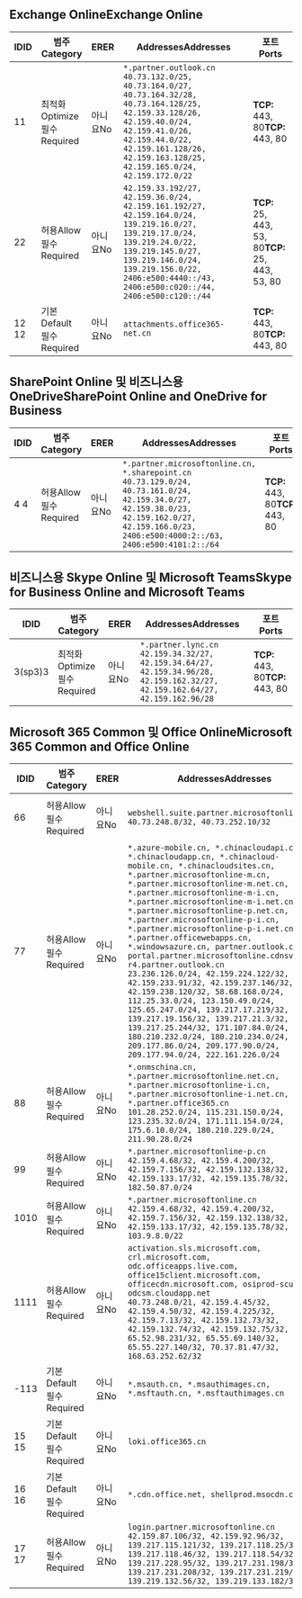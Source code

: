 <!--THIS FILE IS AUTOMATICALLY GENERATED. MANUAL CHANGES WILL BE OVERWRITTEN.-->
<!--Please contact the Office 365 Endpoints team with any questions.-->
<!--China endpoints version 2020070800-->
<!--File generated 2020-08-18 12:00:58.2734-->

## <a name="exchange-online"></a><span data-ttu-id="1cdf0-101">Exchange Online</span><span class="sxs-lookup"><span data-stu-id="1cdf0-101">Exchange Online</span></span>

<span data-ttu-id="1cdf0-102">ID</span><span class="sxs-lookup"><span data-stu-id="1cdf0-102">ID</span></span> | <span data-ttu-id="1cdf0-103">범주</span><span class="sxs-lookup"><span data-stu-id="1cdf0-103">Category</span></span> | <span data-ttu-id="1cdf0-104">ER</span><span class="sxs-lookup"><span data-stu-id="1cdf0-104">ER</span></span> | <span data-ttu-id="1cdf0-105">Addresses</span><span class="sxs-lookup"><span data-stu-id="1cdf0-105">Addresses</span></span> | <span data-ttu-id="1cdf0-106">포트</span><span class="sxs-lookup"><span data-stu-id="1cdf0-106">Ports</span></span>
-- | -------------------- | -- | ---------------------------------------------------------------------------------------------------------------------------------------------------------------------------------------------------------------------------------------------- | ------------------------
<span data-ttu-id="1cdf0-107">1</span><span class="sxs-lookup"><span data-stu-id="1cdf0-107">1</span></span> | <span data-ttu-id="1cdf0-108">최적화</span><span class="sxs-lookup"><span data-stu-id="1cdf0-108">Optimize</span></span><BR><span data-ttu-id="1cdf0-109">필수</span><span class="sxs-lookup"><span data-stu-id="1cdf0-109">Required</span></span> | <span data-ttu-id="1cdf0-110">아니요</span><span class="sxs-lookup"><span data-stu-id="1cdf0-110">No</span></span> | `*.partner.outlook.cn`<BR>`40.73.132.0/25, 40.73.164.0/27, 40.73.164.32/28, 40.73.164.128/25, 42.159.33.128/26, 42.159.40.0/24, 42.159.41.0/26, 42.159.44.0/22, 42.159.161.128/26, 42.159.163.128/25, 42.159.165.0/24, 42.159.172.0/22` | <span data-ttu-id="1cdf0-111">**TCP:** 443, 80</span><span class="sxs-lookup"><span data-stu-id="1cdf0-111">**TCP:** 443, 80</span></span>
<span data-ttu-id="1cdf0-112">2</span><span class="sxs-lookup"><span data-stu-id="1cdf0-112">2</span></span> | <span data-ttu-id="1cdf0-113">허용</span><span class="sxs-lookup"><span data-stu-id="1cdf0-113">Allow</span></span><BR><span data-ttu-id="1cdf0-114">필수</span><span class="sxs-lookup"><span data-stu-id="1cdf0-114">Required</span></span> | <span data-ttu-id="1cdf0-115">아니요</span><span class="sxs-lookup"><span data-stu-id="1cdf0-115">No</span></span> | `42.159.33.192/27, 42.159.36.0/24, 42.159.161.192/27, 42.159.164.0/24, 139.219.16.0/27, 139.219.17.0/24, 139.219.24.0/22, 139.219.145.0/27, 139.219.146.0/24, 139.219.156.0/22, 2406:e500:4440::/43, 2406:e500:c020::/44, 2406:e500:c120::/44` | <span data-ttu-id="1cdf0-116">**TCP:** 25, 443, 53, 80</span><span class="sxs-lookup"><span data-stu-id="1cdf0-116">**TCP:** 25, 443, 53, 80</span></span>
<span data-ttu-id="1cdf0-117">12 </span><span class="sxs-lookup"><span data-stu-id="1cdf0-117">12</span></span> | <span data-ttu-id="1cdf0-118">기본</span><span class="sxs-lookup"><span data-stu-id="1cdf0-118">Default</span></span><BR><span data-ttu-id="1cdf0-119">필수</span><span class="sxs-lookup"><span data-stu-id="1cdf0-119">Required</span></span> | <span data-ttu-id="1cdf0-120">아니요</span><span class="sxs-lookup"><span data-stu-id="1cdf0-120">No</span></span> | `attachments.office365-net.cn` | <span data-ttu-id="1cdf0-121">**TCP:** 443, 80</span><span class="sxs-lookup"><span data-stu-id="1cdf0-121">**TCP:** 443, 80</span></span>

## <a name="sharepoint-online-and-onedrive-for-business"></a><span data-ttu-id="1cdf0-122">SharePoint Online 및 비즈니스용 OneDrive</span><span class="sxs-lookup"><span data-stu-id="1cdf0-122">SharePoint Online and OneDrive for Business</span></span>

<span data-ttu-id="1cdf0-123">ID</span><span class="sxs-lookup"><span data-stu-id="1cdf0-123">ID</span></span> | <span data-ttu-id="1cdf0-124">범주</span><span class="sxs-lookup"><span data-stu-id="1cdf0-124">Category</span></span> | <span data-ttu-id="1cdf0-125">ER</span><span class="sxs-lookup"><span data-stu-id="1cdf0-125">ER</span></span> | <span data-ttu-id="1cdf0-126">Addresses</span><span class="sxs-lookup"><span data-stu-id="1cdf0-126">Addresses</span></span> | <span data-ttu-id="1cdf0-127">포트</span><span class="sxs-lookup"><span data-stu-id="1cdf0-127">Ports</span></span>
-- | ----------------- | -- | --------------------------------------------------------------------------------------------------------------------------------------------------------------------------------------------------- | ----------------
<span data-ttu-id="1cdf0-128">4 </span><span class="sxs-lookup"><span data-stu-id="1cdf0-128">4</span></span> | <span data-ttu-id="1cdf0-129">허용</span><span class="sxs-lookup"><span data-stu-id="1cdf0-129">Allow</span></span><BR><span data-ttu-id="1cdf0-130">필수</span><span class="sxs-lookup"><span data-stu-id="1cdf0-130">Required</span></span> | <span data-ttu-id="1cdf0-131">아니요</span><span class="sxs-lookup"><span data-stu-id="1cdf0-131">No</span></span> | `*.partner.microsoftonline.cn, *.sharepoint.cn`<BR>`40.73.129.0/24, 40.73.161.0/24, 42.159.34.0/27, 42.159.38.0/23, 42.159.162.0/27, 42.159.166.0/23, 2406:e500:4000:2::/63, 2406:e500:4101:2::/64` | <span data-ttu-id="1cdf0-132">**TCP:** 443, 80</span><span class="sxs-lookup"><span data-stu-id="1cdf0-132">**TCP:** 443, 80</span></span>

## <a name="skype-for-business-online-and-microsoft-teams"></a><span data-ttu-id="1cdf0-133">비즈니스용 Skype Online 및 Microsoft Teams</span><span class="sxs-lookup"><span data-stu-id="1cdf0-133">Skype for Business Online and Microsoft Teams</span></span>

<span data-ttu-id="1cdf0-134">ID</span><span class="sxs-lookup"><span data-stu-id="1cdf0-134">ID</span></span> | <span data-ttu-id="1cdf0-135">범주</span><span class="sxs-lookup"><span data-stu-id="1cdf0-135">Category</span></span> | <span data-ttu-id="1cdf0-136">ER</span><span class="sxs-lookup"><span data-stu-id="1cdf0-136">ER</span></span> | <span data-ttu-id="1cdf0-137">Addresses</span><span class="sxs-lookup"><span data-stu-id="1cdf0-137">Addresses</span></span> | <span data-ttu-id="1cdf0-138">포트</span><span class="sxs-lookup"><span data-stu-id="1cdf0-138">Ports</span></span>
-- | -------------------- | -- | -------------------------------------------------------------------------------------------------------------------------------- | ----------------
<span data-ttu-id="1cdf0-139">3(sp3)</span><span class="sxs-lookup"><span data-stu-id="1cdf0-139">3</span></span> | <span data-ttu-id="1cdf0-140">최적화</span><span class="sxs-lookup"><span data-stu-id="1cdf0-140">Optimize</span></span><BR><span data-ttu-id="1cdf0-141">필수</span><span class="sxs-lookup"><span data-stu-id="1cdf0-141">Required</span></span> | <span data-ttu-id="1cdf0-142">아니요</span><span class="sxs-lookup"><span data-stu-id="1cdf0-142">No</span></span> | `*.partner.lync.cn`<BR>`42.159.34.32/27, 42.159.34.64/27, 42.159.34.96/28, 42.159.162.32/27, 42.159.162.64/27, 42.159.162.96/28` | <span data-ttu-id="1cdf0-143">**TCP:** 443, 80</span><span class="sxs-lookup"><span data-stu-id="1cdf0-143">**TCP:** 443, 80</span></span>

## <a name="microsoft-365-common-and-office-online"></a><span data-ttu-id="1cdf0-144">Microsoft 365 Common 및 Office Online</span><span class="sxs-lookup"><span data-stu-id="1cdf0-144">Microsoft 365 Common and Office Online</span></span>

<span data-ttu-id="1cdf0-145">ID</span><span class="sxs-lookup"><span data-stu-id="1cdf0-145">ID</span></span> | <span data-ttu-id="1cdf0-146">범주</span><span class="sxs-lookup"><span data-stu-id="1cdf0-146">Category</span></span> | <span data-ttu-id="1cdf0-147">ER</span><span class="sxs-lookup"><span data-stu-id="1cdf0-147">ER</span></span> | <span data-ttu-id="1cdf0-148">Addresses</span><span class="sxs-lookup"><span data-stu-id="1cdf0-148">Addresses</span></span> | <span data-ttu-id="1cdf0-149">포트</span><span class="sxs-lookup"><span data-stu-id="1cdf0-149">Ports</span></span>
-- | ------------------- | -- | ---------------------------------------------------------------------------------------------------------------------------------------------------------------------------------------------------------------------------------------------------------------------------------------------------------------------------------------------------------------------------------------------------------------------------------------------------------------------------------------------------------------------------------------------------------------------------------------------------------------------------------------------------------------------------------------------------------------------------------------------------------------------------------------------------------------------------------------------------------------------------- | ----------------
<span data-ttu-id="1cdf0-150">6</span><span class="sxs-lookup"><span data-stu-id="1cdf0-150">6</span></span> | <span data-ttu-id="1cdf0-151">허용</span><span class="sxs-lookup"><span data-stu-id="1cdf0-151">Allow</span></span><BR><span data-ttu-id="1cdf0-152">필수</span><span class="sxs-lookup"><span data-stu-id="1cdf0-152">Required</span></span> | <span data-ttu-id="1cdf0-153">아니요</span><span class="sxs-lookup"><span data-stu-id="1cdf0-153">No</span></span> | `webshell.suite.partner.microsoftonline.cn`<BR>`40.73.248.8/32, 40.73.252.10/32` | <span data-ttu-id="1cdf0-154">**TCP:** 443, 80</span><span class="sxs-lookup"><span data-stu-id="1cdf0-154">**TCP:** 443, 80</span></span>
<span data-ttu-id="1cdf0-155">7</span><span class="sxs-lookup"><span data-stu-id="1cdf0-155">7</span></span> | <span data-ttu-id="1cdf0-156">허용</span><span class="sxs-lookup"><span data-stu-id="1cdf0-156">Allow</span></span><BR><span data-ttu-id="1cdf0-157">필수</span><span class="sxs-lookup"><span data-stu-id="1cdf0-157">Required</span></span> | <span data-ttu-id="1cdf0-158">아니요</span><span class="sxs-lookup"><span data-stu-id="1cdf0-158">No</span></span> | `*.azure-mobile.cn, *.chinacloudapi.cn, *.chinacloudapp.cn, *.chinacloud-mobile.cn, *.chinacloudsites.cn, *.partner.microsoftonline-m.cn, *.partner.microsoftonline-m.net.cn, *.partner.microsoftonline-m-i.cn, *.partner.microsoftonline-m-i.net.cn, *.partner.microsoftonline-p.net.cn, *.partner.microsoftonline-p-i.cn, *.partner.microsoftonline-p-i.net.cn, *.partner.officewebapps.cn, *.windowsazure.cn, partner.outlook.cn, portal.partner.microsoftonline.cdnsvc.com, r4.partner.outlook.cn`<BR>`23.236.126.0/24, 42.159.224.122/32, 42.159.233.91/32, 42.159.237.146/32, 42.159.238.120/32, 58.68.168.0/24, 112.25.33.0/24, 123.150.49.0/24, 125.65.247.0/24, 139.217.17.219/32, 139.217.19.156/32, 139.217.21.3/32, 139.217.25.244/32, 171.107.84.0/24, 180.210.232.0/24, 180.210.234.0/24, 209.177.86.0/24, 209.177.90.0/24, 209.177.94.0/24, 222.161.226.0/24` | <span data-ttu-id="1cdf0-159">**TCP:** 443, 80</span><span class="sxs-lookup"><span data-stu-id="1cdf0-159">**TCP:** 443, 80</span></span>
<span data-ttu-id="1cdf0-160">8</span><span class="sxs-lookup"><span data-stu-id="1cdf0-160">8</span></span> | <span data-ttu-id="1cdf0-161">허용</span><span class="sxs-lookup"><span data-stu-id="1cdf0-161">Allow</span></span><BR><span data-ttu-id="1cdf0-162">필수</span><span class="sxs-lookup"><span data-stu-id="1cdf0-162">Required</span></span> | <span data-ttu-id="1cdf0-163">아니요</span><span class="sxs-lookup"><span data-stu-id="1cdf0-163">No</span></span> | `*.onmschina.cn, *.partner.microsoftonline.net.cn, *.partner.microsoftonline-i.cn, *.partner.microsoftonline-i.net.cn, *.partner.office365.cn`<BR>`101.28.252.0/24, 115.231.150.0/24, 123.235.32.0/24, 171.111.154.0/24, 175.6.10.0/24, 180.210.229.0/24, 211.90.28.0/24` | <span data-ttu-id="1cdf0-164">**TCP:** 443, 80</span><span class="sxs-lookup"><span data-stu-id="1cdf0-164">**TCP:** 443, 80</span></span>
<span data-ttu-id="1cdf0-165">9</span><span class="sxs-lookup"><span data-stu-id="1cdf0-165">9</span></span> | <span data-ttu-id="1cdf0-166">허용</span><span class="sxs-lookup"><span data-stu-id="1cdf0-166">Allow</span></span><BR><span data-ttu-id="1cdf0-167">필수</span><span class="sxs-lookup"><span data-stu-id="1cdf0-167">Required</span></span> | <span data-ttu-id="1cdf0-168">아니요</span><span class="sxs-lookup"><span data-stu-id="1cdf0-168">No</span></span> | `*.partner.microsoftonline-p.cn`<BR>`42.159.4.68/32, 42.159.4.200/32, 42.159.7.156/32, 42.159.132.138/32, 42.159.133.17/32, 42.159.135.78/32, 182.50.87.0/24` | <span data-ttu-id="1cdf0-169">**TCP:** 443, 80</span><span class="sxs-lookup"><span data-stu-id="1cdf0-169">**TCP:** 443, 80</span></span>
<span data-ttu-id="1cdf0-170">10</span><span class="sxs-lookup"><span data-stu-id="1cdf0-170">10</span></span> | <span data-ttu-id="1cdf0-171">허용</span><span class="sxs-lookup"><span data-stu-id="1cdf0-171">Allow</span></span><BR><span data-ttu-id="1cdf0-172">필수</span><span class="sxs-lookup"><span data-stu-id="1cdf0-172">Required</span></span> | <span data-ttu-id="1cdf0-173">아니요</span><span class="sxs-lookup"><span data-stu-id="1cdf0-173">No</span></span> | `*.partner.microsoftonline.cn`<BR>`42.159.4.68/32, 42.159.4.200/32, 42.159.7.156/32, 42.159.132.138/32, 42.159.133.17/32, 42.159.135.78/32, 103.9.8.0/22` | <span data-ttu-id="1cdf0-174">**TCP:** 443, 80</span><span class="sxs-lookup"><span data-stu-id="1cdf0-174">**TCP:** 443, 80</span></span>
<span data-ttu-id="1cdf0-175">11</span><span class="sxs-lookup"><span data-stu-id="1cdf0-175">11</span></span> | <span data-ttu-id="1cdf0-176">허용</span><span class="sxs-lookup"><span data-stu-id="1cdf0-176">Allow</span></span><BR><span data-ttu-id="1cdf0-177">필수</span><span class="sxs-lookup"><span data-stu-id="1cdf0-177">Required</span></span> | <span data-ttu-id="1cdf0-178">아니요</span><span class="sxs-lookup"><span data-stu-id="1cdf0-178">No</span></span> | `activation.sls.microsoft.com, crl.microsoft.com, odc.officeapps.live.com, office15client.microsoft.com, officecdn.microsoft.com, osiprod-scus01-odcsm.cloudapp.net`<BR>`40.73.248.0/21, 42.159.4.45/32, 42.159.4.50/32, 42.159.4.225/32, 42.159.7.13/32, 42.159.132.73/32, 42.159.132.74/32, 42.159.132.75/32, 65.52.98.231/32, 65.55.69.140/32, 65.55.227.140/32, 70.37.81.47/32, 168.63.252.62/32` | <span data-ttu-id="1cdf0-179">**TCP:** 443, 80</span><span class="sxs-lookup"><span data-stu-id="1cdf0-179">**TCP:** 443, 80</span></span>
<span data-ttu-id="1cdf0-180">-1</span><span class="sxs-lookup"><span data-stu-id="1cdf0-180">13</span></span> | <span data-ttu-id="1cdf0-181">기본</span><span class="sxs-lookup"><span data-stu-id="1cdf0-181">Default</span></span><BR><span data-ttu-id="1cdf0-182">필수</span><span class="sxs-lookup"><span data-stu-id="1cdf0-182">Required</span></span> | <span data-ttu-id="1cdf0-183">아니요</span><span class="sxs-lookup"><span data-stu-id="1cdf0-183">No</span></span> | `*.msauth.cn, *.msauthimages.cn, *.msftauth.cn, *.msftauthimages.cn` | <span data-ttu-id="1cdf0-184">**TCP:** 443, 80</span><span class="sxs-lookup"><span data-stu-id="1cdf0-184">**TCP:** 443, 80</span></span>
<span data-ttu-id="1cdf0-185">15 </span><span class="sxs-lookup"><span data-stu-id="1cdf0-185">15</span></span> | <span data-ttu-id="1cdf0-186">기본</span><span class="sxs-lookup"><span data-stu-id="1cdf0-186">Default</span></span><BR><span data-ttu-id="1cdf0-187">필수</span><span class="sxs-lookup"><span data-stu-id="1cdf0-187">Required</span></span> | <span data-ttu-id="1cdf0-188">아니요</span><span class="sxs-lookup"><span data-stu-id="1cdf0-188">No</span></span> | `loki.office365.cn` | <span data-ttu-id="1cdf0-189">**TCP:** 443</span><span class="sxs-lookup"><span data-stu-id="1cdf0-189">**TCP:** 443</span></span>
<span data-ttu-id="1cdf0-190">16 </span><span class="sxs-lookup"><span data-stu-id="1cdf0-190">16</span></span> | <span data-ttu-id="1cdf0-191">기본</span><span class="sxs-lookup"><span data-stu-id="1cdf0-191">Default</span></span><BR><span data-ttu-id="1cdf0-192">필수</span><span class="sxs-lookup"><span data-stu-id="1cdf0-192">Required</span></span> | <span data-ttu-id="1cdf0-193">아니요</span><span class="sxs-lookup"><span data-stu-id="1cdf0-193">No</span></span> | `*.cdn.office.net, shellprod.msocdn.com` | <span data-ttu-id="1cdf0-194">**TCP:** 443</span><span class="sxs-lookup"><span data-stu-id="1cdf0-194">**TCP:** 443</span></span>
<span data-ttu-id="1cdf0-195">17 </span><span class="sxs-lookup"><span data-stu-id="1cdf0-195">17</span></span> | <span data-ttu-id="1cdf0-196">허용</span><span class="sxs-lookup"><span data-stu-id="1cdf0-196">Allow</span></span><BR><span data-ttu-id="1cdf0-197">필수</span><span class="sxs-lookup"><span data-stu-id="1cdf0-197">Required</span></span> | <span data-ttu-id="1cdf0-198">아니요</span><span class="sxs-lookup"><span data-stu-id="1cdf0-198">No</span></span> | `login.partner.microsoftonline.cn`<BR>`42.159.87.106/32, 42.159.92.96/32, 139.217.115.121/32, 139.217.118.25/32, 139.217.118.46/32, 139.217.118.54/32, 139.217.228.95/32, 139.217.231.198/32, 139.217.231.208/32, 139.217.231.219/32, 139.219.132.56/32, 139.219.133.182/32` | <span data-ttu-id="1cdf0-199">**TCP:** 443, 80</span><span class="sxs-lookup"><span data-stu-id="1cdf0-199">**TCP:** 443, 80</span></span>
